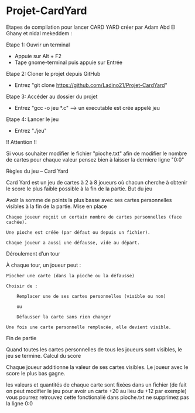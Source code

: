 # Projet-CardYard

Etapes de compilation pour lancer CARD YARD créer par Adam Abd El Ghany et nidal mekeddem :

Etape 1: Ouvrir un terminal
- Appuie sur Alt + F2
- Tape gnome-terminal puis appuie sur Entrée

Etape 2: Cloner le projet depuis GitHub
- Entrez "git clone https://github.com/Ladino21/Projet-CardYard"

Etape 3: Accéder au dossier du projet
- Entrez "gcc -o jeu *.c"
--> un executable est crée appelé jeu

Etape 4: Lancer le jeu
- Entrez "./jeu"

!! Attention !! 

Si vous souhaiter modifier le fichier "pioche.txt" afin de modifier le nombre de cartes pour chaque valeur pensez bien à laisser la derniere ligne "0:0" 

Règles du jeu – Card Yard

Card Yard est un jeu de cartes à 2 à 8 joueurs où chacun cherche à obtenir le score le plus faible possible à la fin de la partie.
But du jeu

Avoir la somme de points la plus basse avec ses cartes personnelles visibles à la fin de la partie.
Mise en place

    Chaque joueur reçoit un certain nombre de cartes personnelles (face cachée).

    Une pioche est créée (par défaut ou depuis un fichier).

    Chaque joueur a aussi une défausse, vide au départ.

Déroulement d’un tour

À chaque tour, un joueur peut :

    Piocher une carte (dans la pioche ou la défausse)

    Choisir de :

        Remplacer une de ses cartes personnelles (visible ou non)

        ou

        Défausser la carte sans rien changer

    Une fois une carte personnelle remplacée, elle devient visible.

Fin de partie

Quand toutes les cartes personnelles de tous les joueurs sont visibles, le jeu se termine.
Calcul du score

Chaque joueur additionne la valeur de ses cartes visibles.
Le joueur avec le score le plus bas gagne.

les valeurs et quantités de chaque
 carte sont fixées dans un fichier (de fait on peut modifier le
 jeu pour avoir un carte +20 au lieu du +12 par exemple) 
 vous pourrez retrouvez cette fonctionalié dans pioche.txt ne supprimez pas la ligne 0:0
